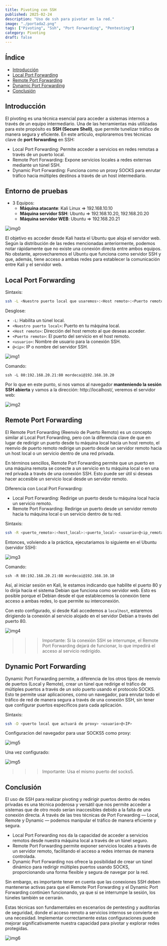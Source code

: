 ```yaml
---
title: Pivoting con SSH
published: 2025-02-24
description: "Uso de ssh para pivotar en la red."
image: "./portada2.png"
tags: ["Pivoting", "Ssh", "Port Forwarding", "Pentesting"]
category: Pivoting
draft: false
---
```



## Índice
- [Introducción](#Introducción)
- [Local Port Forwarding](#Local-Port-Forwarding)
- [Remote Port Forwarding](#Remote-Port-Forwarding)
- [Dynamic Port Forwarding](#Dynamic-Port-Forwarding)
- [Conclusión](#Conclusión)

## Introducción

El pivoting es una técnica esencial para acceder a sistemas internos a través de un equipo intermediario. Una de las herramientas más utilizadas para este propósito es **SSH (Secure Shell)**, que permite tunelizar tráfico de manera segura y eficiente.
En este artículo, exploraremos tres técnicas clave de **port forwarding** en SSH:
- Local Port Forwarding: Permite acceder a servicios en redes remotas a través de un puerto local.
- Remote Port Forwarding: Expone servicios locales a redes externas mediante un túnel SSH.
- Dynamic Port Forwarding: Funciona como un proxy SOCKS para enrutar tráfico hacia múltiples destinos a través de un host intermediario.


## Entorno de pruebas

- 3 Equipos:
    - **Máquina atacante**: Kali Linux => 192.168.10.10
    - **Máquina servidor SSH**: Ubuntu  => 192.168.10.20, 192.168.20.20
    - **Máquina servidor WEB**: Ubuntu  => 192.168.20.21

![img0](../../../assets/images/shh-portforwarding/diagram.png)


El objetivo es acceder desde Kali hasta el Ubuntu que aloja el servidor web. Según la distribución de las redes mencionadas anteriormente, podemos notar rápidamente que no existe una conexión directa entre ambos equipos. No obstante, aprovecharemos el Ubuntu que funciona como servidor SSH y que, además, tiene acceso a ambas redes para establecer la comunicación entre Kali y el servidor web.


## Local Port Forwarding


Sintaxis:

```sh
ssh -L <Nuestro puerto local que usaremos>:<Host remoto>:<Puerto remoto> <usuario>@<ip>
```
Desglose:

- `-L`: Habilita un túnel local.
- `<Nuestro puerto local>`: Puerto en tu máquina local.
- `<Host remoto>`: Dirección del host remoto al que deseas acceder.
- `<Puerto remoto>`: El puerto del servicio en el host remoto.
- `<usuario>`: Nombre de usuario para la conexión SSH.
- `@<ip>`: IP o nombre del servidor SSH.

![img1](../../../assets/images/shh-portforwarding/fw1.png)

Comando: 

```
ssh -L 80:192.168.20.21:80 mordecai@192.168.10.20
```

Por lo que en este punto, si nos vamos al navegador **manteniendo la sesión SSH abierta** y vamos a la dirección: http://localhost/, veremos el servidor web:

![img2](../../../assets/images/shh-portforwarding/localweb1.png)


## Remote Port Forwarding

El Remote Port Forwarding (Reenvío de Puerto Remoto) es un concepto similar al Local Port Forwarding, pero con la diferencia clave de que en lugar de redirigir un puerto desde tu máquina local hacia un host remoto, el reenvío de puerto remoto redirige un puerto desde un servidor remoto hacia un host local o un servicio dentro de una red privada.

En términos sencillos, Remote Port Forwarding permite que un puerto en una máquina remota se conecte a un servicio en tu máquina local o en una red privada a través de una conexión SSH. Esto puede ser útil si deseas hacer accesible un servicio local desde un servidor remoto.


Diferencia con Local Port Forwarding:
- Local Port Forwarding: Redirige un puerto desde tu máquina local hacia un servicio remoto.
- Remote Port Forwarding: Redirige un puerto desde un servidor remoto hacia tu máquina local o un servicio dentro de tu red.

Sintaxis:

```sh
ssh -R <puerto_remoto>:<host_local>:<puerto_local> <usuario>@<ip_remota>
```

Entonces, volviendo a la práctica, ejecutariamos lo siguiente en el Ubuntu (servidor SSH):

![img3](../../../assets/images/shh-portforwarding/rfw1.png)

Comando: 

```
ssh -R 80:192.168.20.21:80 mordecai@192.168.10.10
```
Así, al iniciar sesión en Kali, le estamos indicando que habilite el puerto 80 y lo dirija hacia el sistema Debian que funciona como servidor web. Esto es posible porque el Debian desde el que establecemos la conexión tiene acceso a ambas redes, lo que permite su interconexión.

Con esto configurado, si desde Kali accedemos a ``localhost``, estaremos dirigiendo la conexión al servicio alojado en el servidor Debian a través del puerto 80.

![img4](../../../assets/images/shh-portforwarding/localweb2.png)

>>>Importante: Si la conexión SSH se interrumpe, el Remote Port Forwarding dejará de funcionar, lo que impedirá el acceso al servicio redirigido.


## Dynamic Port Forwarding


Dynamic Port Forwarding permite, a diferencia de los otros tipos de reenvío de puertos (Local y Remote), crear un túnel que redirige el tráfico de múltiples puertos a través de un solo puerto usando el protocolo SOCKS. Esto te permite usar aplicaciones, como un navegador, para enrutar todo el tráfico de red de manera segura a través de una conexión SSH, sin tener que configurar puertos específicos para cada aplicación.

Sintaxis:

```sh
ssh -D <puerto local que actuará de proxy> <usuario>@<IP>
```

Configuracion del navegador para usar SOCKS5 como proxy:

![img5](../../../assets/images/shh-portforwarding/Socks5Config.png)


Una vez configurado:

![img5](../../../assets/images/shh-portforwarding/Socks5localWeb.png)

>>>Importante: Usa el mismo puerto del socks5.


## Conclusión

El uso de SSH para realizar pivoting y redirigir puertos dentro de redes privadas es una técnica poderosa y versátil que nos permite acceder a sistemas que de otro modo serían inaccesibles debido a la falta de una conexión directa. A través de las tres técnicas de Port Forwarding — Local, Remote y Dynamic — podemos manipular el tráfico de manera eficiente y segura.

- Local Port Forwarding nos da la capacidad de acceder a servicios remotos desde nuestra máquina local a través de un túnel seguro.
- Remote Port Forwarding permite exponer servicios locales a través de un servidor remoto, facilitando el acceso a redes internas de manera controlada.
- Dynamic Port Forwarding nos ofrece la posibilidad de crear un túnel dinámico para redirigir múltiples puertos usando SOCKS, proporcionando una forma flexible y segura de navegar por la red.

Sin embargo, es importante tener en cuenta que las conexiones SSH deben mantenerse activas para que el Remote Port Forwarding y el Dynamic Port Forwarding continúen funcionando, ya que si se interrumpe la sesión, los túneles también se cerrarán.

Estas técnicas son fundamentales en escenarios de pentesting y auditorías de seguridad, donde el acceso remoto a servicios internos se convierte en una necesidad. Implementar correctamente estas configuraciones puede mejorar significativamente nuestra capacidad para pivotar y explorar redes protegidas.



![img6](../../../assets/images/shh-portforwarding/hmm-mmm.gif)
